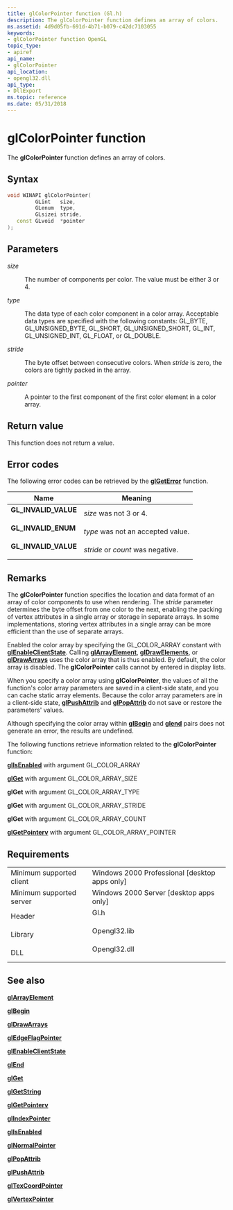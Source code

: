 ```yaml
---
title: glColorPointer function (Gl.h)
description: The glColorPointer function defines an array of colors.
ms.assetid: 4d9d05fb-691d-4b71-b079-c42dc7103055
keywords:
- glColorPointer function OpenGL
topic_type:
- apiref
api_name:
- glColorPointer
api_location:
- opengl32.dll
api_type:
- DllExport
ms.topic: reference
ms.date: 05/31/2018
---
```


# glColorPointer function

The **glColorPointer** function defines an array of colors.

## Syntax


```C++
void WINAPI glColorPointer(
         GLint   size,
         GLenum  type,
         GLsizei stride,
   const GLvoid  *pointer
);
```



## Parameters

<dl> <dt>

*size* 
</dt> <dd>

The number of components per color. The value must be either 3 or 4.

</dd> <dt>

*type* 
</dt> <dd>

The data type of each color component in a color array. Acceptable data types are specified with the following constants: GL\_BYTE, GL\_UNSIGNED\_BYTE, GL\_SHORT, GL\_UNSIGNED\_SHORT, GL\_INT, GL\_UNSIGNED\_INT, GL\_FLOAT, or GL\_DOUBLE.

</dd> <dt>

*stride* 
</dt> <dd>

The byte offset between consecutive colors. When *stride* is zero, the colors are tightly packed in the array.

</dd> <dt>

*pointer* 
</dt> <dd>

A pointer to the first component of the first color element in a color array.

</dd> </dl>

## Return value

This function does not return a value.

## Error codes

The following error codes can be retrieved by the [**glGetError**](glgeterror.md) function.



| Name                                                                                              | Meaning                                      |
|---------------------------------------------------------------------------------------------------|----------------------------------------------|
| <dl> <dt>**GL\_INVALID\_VALUE**</dt> </dl> | *size* was not 3 or 4.<br/>            |
| <dl> <dt>**GL\_INVALID\_ENUM**</dt> </dl>  | *type* was not an accepted value.<br/> |
| <dl> <dt>**GL\_INVALID\_VALUE**</dt> </dl> | *stride* or *count* was negative.<br/> |



## Remarks

The **glColorPointer** function specifies the location and data format of an array of color components to use when rendering. The *stride* parameter determines the byte offset from one color to the next, enabling the packing of vertex attributes in a single array or storage in separate arrays. In some implementations, storing vertex attributes in a single array can be more efficient than the use of separate arrays.

Enabled the color array by specifying the GL\_COLOR\_ARRAY constant with [**glEnableClientState**](glenableclientstate.md). Calling [**glArrayElement**](glarrayelement.md), [**glDrawElements**](gldrawelements.md), or [**glDrawArrays**](gldrawarrays.md) uses the color array that is thus enabled. By default, the color array is disabled. The **glColorPointer** calls cannot by entered in display lists.

When you specify a color array using **glColorPointer**, the values of all the function's color array parameters are saved in a client-side state, and you can cache static array elements. Because the color array parameters are in a client-side state, [**glPushAttrib**](glpushattrib.md) and [**glPopAttrib**](glpopattrib.md) do not save or restore the parameters' values.

Although specifying the color array within [**glBegin**](glbegin.md) and [**glend**](glend.md) pairs does not generate an error, the results are undefined.

The following functions retrieve information related to the **glColorPointer** function:

[**glIsEnabled**](glisenabled.md) with argument GL\_COLOR\_ARRAY

[**glGet**](glgetbooleanv--glgetdoublev--glgetfloatv--glgetintegerv.md) with argument GL\_COLOR\_ARRAY\_SIZE

**glGet** with argument GL\_COLOR\_ARRAY\_TYPE

**glGet** with argument GL\_COLOR\_ARRAY\_STRIDE

**glGet** with argument GL\_COLOR\_ARRAY\_COUNT

[**glGetPointerv**](glgetpointerv.md) with argument GL\_COLOR\_ARRAY\_POINTER

## Requirements



|                                     |                                                                                         |
|-------------------------------------|-----------------------------------------------------------------------------------------|
| Minimum supported client<br/> | Windows 2000 Professional \[desktop apps only\]<br/>                              |
| Minimum supported server<br/> | Windows 2000 Server \[desktop apps only\]<br/>                                    |
| Header<br/>                   | <dl> <dt>Gl.h</dt> </dl>         |
| Library<br/>                  | <dl> <dt>Opengl32.lib</dt> </dl> |
| DLL<br/>                      | <dl> <dt>Opengl32.dll</dt> </dl> |



## See also

<dl> <dt>

[**glArrayElement**](glarrayelement.md)
</dt> <dt>

[**glBegin**](glbegin.md)
</dt> <dt>

[**glDrawArrays**](gldrawarrays.md)
</dt> <dt>

[**glEdgeFlagPointer**](gledgeflagpointer.md)
</dt> <dt>

[**glEnableClientState**](glenableclientstate.md)
</dt> <dt>

[**glEnd**](glend.md)
</dt> <dt>

[**glGet**](glgetbooleanv--glgetdoublev--glgetfloatv--glgetintegerv.md)
</dt> <dt>

[**glGetString**](glgetstring.md)
</dt> <dt>

[**glGetPointerv**](glgetpointerv.md)
</dt> <dt>

[**glIndexPointer**](glindexpointer.md)
</dt> <dt>

[**glIsEnabled**](glisenabled.md)
</dt> <dt>

[**glNormalPointer**](glnormalpointer.md)
</dt> <dt>

[**glPopAttrib**](glpopattrib.md)
</dt> <dt>

[**glPushAttrib**](glpushattrib.md)
</dt> <dt>

[**glTexCoordPointer**](gltexcoordpointer.md)
</dt> <dt>

[**glVertexPointer**](glvertexpointer.md)
</dt> </dl>

 

 





